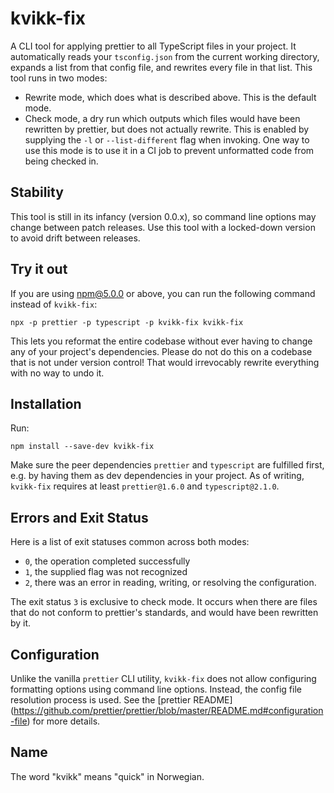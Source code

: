 # kvikk-fix

A CLI tool for applying prettier to all TypeScript files in your project. It
automatically reads your `tsconfig.json` from the current working directory,
expands a list from that config file, and rewrites every file in that list.
This tool runs in two modes:

- Rewrite mode, which does what is described above. This is the default mode.
- Check mode, a dry run which outputs which files would have been rewritten
  by prettier, but does not actually rewrite. This is enabled by supplying
  the `-l` or `--list-different` flag when invoking. One way to use this mode
  is to use it in a CI job to prevent unformatted code from being checked in.

## Stability

This tool is still in its infancy (version 0.0.x), so command line options may
change between patch releases. Use this tool with a locked-down version to
avoid drift between releases.

## Try it out

If you are using npm@5.0.0 or above, you can run the following command instead
of `kvikk-fix`:

```
npx -p prettier -p typescript -p kvikk-fix kvikk-fix
```

This lets you reformat the entire codebase without ever having to change any of
your project's dependencies. Please do not do this on a codebase that is not
under version control! That would irrevocably rewrite everything with no way to
undo it.

## Installation

Run:

```
npm install --save-dev kvikk-fix
```

Make sure the peer dependencies `prettier` and `typescript` are fulfilled
first, e.g. by having them as dev dependencies in your project. As of writing,
`kvikk-fix` requires at least `prettier@1.6.0` and `typescript@2.1.0`.

## Errors and Exit Status

Here is a list of exit statuses common across both modes:

- `0`, the operation completed successfully
- `1`, the supplied flag was not recognized
- `2`, there was an error in reading, writing, or resolving the configuration.

The exit status `3` is exclusive to check mode. It occurs when there are files
that do not conform to prettier's standards, and would have been rewritten by
it.

## Configuration

Unlike the vanilla `prettier` CLI utility, `kvikk-fix` does not allow
configuring formatting options using command line options. Instead, the config
file resolution process is used. See the
[prettier README] (https://github.com/prettier/prettier/blob/master/README.md#configuration-file)
for more details.

## Name

The word "kvikk" means "quick" in Norwegian.
